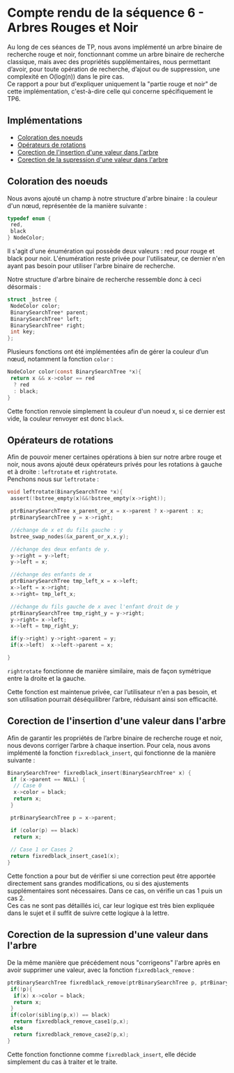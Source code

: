 # Compte rendu de la séquence 6 - Arbres Rouges et Noir

Au long de ces séances de TP, nous avons implémenté un arbre binaire de recherche rouge et noir, fonctionnant comme un arbre binaire de recherche classique, mais avec des propriétés supplémentaires, nous permettant d’avoir, pour toute opération de recherche, d’ajout ou de suppression, une complexité en O(log(n)) dans le pire cas.  
Ce rapport a pour but d'expliquer uniquement la "partie rouge et noir" de cette implémentation, c'est-à-dire celle qui concerne spécifiquement le TP6.

## Implémentations

- [Coloration des noeuds](#coloration-des-noeuds)
- [Opérateurs de rotations](#opérateurs-de-rotations)
- [Corection de l'insertion d'une valeur dans l'arbre](#corection-de-linsertion-dune-valeur-dans-larbre)
- [Corection de la supression d'une valeur dans l'arbre](#corection-de-la-supression-dune-valeur-dans-larbre)

## Coloration des noeuds

Nous avons ajouté un champ à notre structure d'arbre binaire : la couleur d'un nœud, représentée de la manière suivante :

```c
typedef enum {
 red, 
 black
} NodeColor;
```

Il s'agit d'une énumération qui possède deux valeurs : red pour rouge et black pour noir.
L'énumération reste privée pour l'utilisateur, ce dernier n'en ayant pas besoin pour utiliser l'arbre binaire de recherche.

Notre structure d'arbre binaire de recherche ressemble donc à ceci désormais :

```c
struct _bstree {
 NodeColor color; 
 BinarySearchTree* parent;
 BinarySearchTree* left;
 BinarySearchTree* right;
 int key;
};
```

Plusieurs fonctions ont été implémentées afin de gérer la couleur d’un nœud, notamment la fonction `color` :

```c
NodeColor color(const BinarySearchTree *x){
 return x && x->color == red
  ? red
  : black;
}
```

Cette fonction renvoie simplement la couleur d'un noeud x, si ce dernier est vide, la couleur renvoyer est donc `black`.

## Opérateurs de rotations

Afin de pouvoir mener certaines opérations à bien sur notre arbre rouge et noir, nous avons ajouté deux opérateurs privés pour les rotations à gauche et à droite : `leftrotate` et `rightrotate`.  
Penchons nous sur `leftrotate` :

```c
void leftrotate(BinarySearchTree *x){
 assert(!bstree_empty(x)&&!bstree_empty(x->right));

 ptrBinarySearchTree x_parent_or_x = x->parent ? x->parent : x;
 ptrBinarySearchTree y = x->right;

 //échange de x et du fils gauche : y
 bstree_swap_nodes(&x_parent_or_x,x,y);

 //échange des deux enfants de y.
 y->right = y->left;
 y->left = x;

 //échange des enfants de x
 ptrBinarySearchTree tmp_left_x = x->left;
 x->left = x->right;
 x->right= tmp_left_x;

 //échange du fils gauche de x avec l'enfant droit de y
 ptrBinarySearchTree tmp_right_y = y->right;
 y->right= x->left;
 x->left = tmp_right_y;

 if(y->right) y->right->parent = y;
 if(x->left)  x->left->parent = x;

}
```

`rightrotate` fonctionne de manière similaire, mais de façon symétrique entre la droite et la gauche.  

Cette fonction est maintenue privée, car l’utilisateur n'en a pas besoin, et son utilisation pourrait déséquilibrer l’arbre, réduisant ainsi son efficacité.

## Corection de l'insertion d'une valeur dans l'arbre

Afin de garantir les propriétés de l’arbre binaire de recherche rouge et noir, nous devons corriger l’arbre à chaque insertion. Pour cela, nous avons implémenté la fonction `fixredblack_insert`, qui fonctionne de la manière suivante :

```c
BinarySearchTree* fixredblack_insert(BinarySearchTree* x) {
 if (x->parent == NULL) {
  // Case 0
  x->color = black; 
  return x;
 }

 ptrBinarySearchTree p = x->parent;

 if (color(p) == black) 
  return x;
 
 // Case 1 or Cases 2
 return fixredblack_insert_case1(x);
}
```

Cette fonction a pour but de vérifier si une correction peut être apportée directement sans grandes modifications, ou si des ajustements supplémentaires sont nécessaires. Dans ce cas, on vérifie un cas 1 puis un cas 2.  
Ces cas ne sont pas détaillés ici, car leur logique est très bien expliquée dans le sujet et il suffit de suivre cette logique à la lettre.

## Corection de la supression d'une valeur dans l'arbre

De la même manière que précédement nous "corrigeons" l'arbre après en avoir supprimer une valeur, avec la fonction `fixredblack_remove` :

```c
ptrBinarySearchTree fixredblack_remove(ptrBinarySearchTree p, ptrBinarySearchTree x){
 if(!p){
  if(x) x->color = black;
  return x;
 }
 if(color(sibling(p,x)) == black)
  return fixredblack_remove_case1(p,x);
 else 
  return fixredblack_remove_case2(p,x);
}
```

Cette fonction fonctionne comme `fixredblack_insert`, elle décide simplement du cas à traiter et le traite.